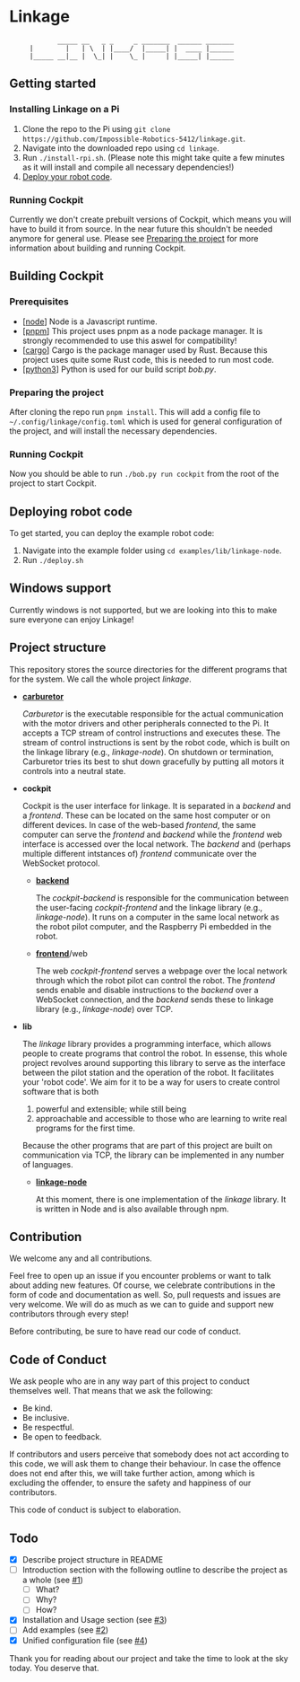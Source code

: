 # Linkage

<!--- figlet -f Cyberlarge linkage --->
```
            _____ __   _ _     _ _______  ______ _______
     |        |   | \  | |____/  |_____| |  ____ |______
     |_____ __|__ |  \_| |    \_ |     | |_____| |______

```

## Getting started

### Installing Linkage on a Pi
1. Clone the repo to the Pi using `git clone https://github.com/Impossible-Robotics-5412/linkage.git`.
2. Navigate into the downloaded repo using `cd linkage`.
3. Run `./install-rpi.sh`. (Please note this might take quite a few minutes as it will install and compile all necessary dependencies!)
4. [Deploy your robot code](#deploy-robot-code).

### Running Cockpit
Currently we don't create prebuilt versions of Cockpit, which means you will have to build it from source.
In the near future this shouldn't be needed anymore for general use.
Please see [Preparing the project](#preparing-the-project) for more information about building and running Cockpit.

## Building Cockpit
### Prerequisites
- [[node](https://nodejs.org/en)] Node is a Javascript runtime.
- [[pnpm](https://pnpm.io)] This project uses pnpm as a node package manager. It is strongly recommended to use this aswel for compatibility!
- [[cargo](https://doc.rust-lang.org/cargo/)] Cargo is the package manager used by Rust. Because this project uses quite some Rust code, this is needed to run most code.
- [[python3](https://www.python.org/downloads/)] Python is used for our build script _bob.py_.

### Preparing the project
After cloning the repo run `pnpm install`. This will add a config file to `~/.config/linkage/config.toml` which is used for general configuration of the project, and will install the necessary dependencies.

### Running Cockpit
Now you should be able to run `./bob.py run cockpit` from the root of the project to start Cockpit.

## Deploying robot code
To get started, you can deploy the example robot code:
1. Navigate into the example folder using `cd examples/lib/linkage-node`.
2. Run `./deploy.sh`

## Windows support
Currently windows is not supported, but we are looking into this to make sure everyone can enjoy Linkage!

## Project structure

This repository stores the source directories for the different programs
that for the system. We call the whole project *linkage*.

- [**carburetor**](https://github.com/Impossible-Robotics-5412/linkage/tree/main/carburetor)

  _Carburetor_ is the executable responsible for the actual communication with the motor drivers and other peripherals connected to the Pi.
  It accepts a TCP stream of control instructions and executes these.
  The stream of control instructions is sent by the robot code, which is built on the linkage library (e.g., _linkage-node_).
  On shutdown or termination, Carburetor tries its best to shut down gracefully by putting all motors it controls into a neutral state.

- **cockpit**

  Cockpit is the user interface for linkage.
  It is separated in a _backend_ and a _frontend_.
  These can be located on the same host computer or on different devices.
  In case of the web-based _frontend_, the same computer can serve the _frontend_ and _backend_ while the _frontend_ web interface is accessed over the local network.
  The _backend_ and (perhaps multiple different intstances of) _frontend_ communicate over the WebSocket protocol.

    - [**backend**](https://github.com/Impossible-Robotics-5412/linkage/tree/main/cockpit/backend)

      The _cockpit-backend_ is responsible for the communication between the user-facing _cockpit-frontend_ and the linkage library (e.g., _linkage-node_).
      It runs on a computer in the same local network as the robot pilot computer, and the Raspberry Pi embedded in the robot.

    - [**frontend**](https://github.com/Impossible-Robotics-5412/linkage/tree/main/cockpit/web/frontend)/web

      The web _cockpit-frontend_ serves a webpage over the local network through which the robot pilot can control the robot.
      The _frontend_ sends enable and disable instructions to the _backend_ over a WebSocket connection, and the _backend_ sends these to linkage library (e.g., _linkage-node_) over TCP.

- **lib**

  The _linkage_ library provides a programming interface, which allows people to create programs that control the robot.
  In essense, this whole project revolves around supporting this library to serve as the interface between the pilot station and the operation of the robot.
  It facilitates your 'robot code'.
  We aim for it to be a way for users to create control software that is both

  1. powerful and extensible; while still being
  2. approachable and accessible to those who are learning to write real programs for the first time.

  Because the other programs that are part of this project are built on communication via TCP, the library can be implemented in any number of languages.

    - [**linkage-node**](https://github.com/Impossible-Robotics-5412/linkage/tree/main/lib/linkage-node)

      At this moment, there is one implementation of the _linkage_ library.
      It is written in Node and is also available through npm.

## Contribution

We welcome any and all contributions.

Feel free to open up an issue if you encounter problems or want to talk about adding new features.
Of course, we celebrate contributions in the form of code and documentation as well.
So, pull requests and issues are very welcome.
We will do as much as we can to guide and support new contributors through every step!

Before contributing, be sure to have read our code of conduct.

## Code of Conduct

We ask people who are in any way part of this project to conduct themselves well.
That means that we ask the following:

- Be kind.
- Be inclusive.
- Be respectful.
- Be open to feedback.

If contributors and users perceive that somebody does not act according to this code, we will ask them to change their behaviour.
In case the offence does not end after this, we will take further action, among which is excluding the offender, to ensure the safety and happiness of our contributors.

This code of conduct is subject to elaboration.

## Todo

- [x] Describe project structure in README
- [ ] Introduction section with the following outline to describe the project as a whole (see [#1](https://github.com/Impossible-Robotics-5412/linkage/issues/1))
    - [ ] What?
    - [ ] Why?
    - [ ] How?
- [x] Installation and Usage section (see [#3](https://github.com/Impossible-Robotics-5412/linkage/issues/3))
- [ ] Add examples (see [#2](https://github.com/Impossible-Robotics-5412/linkage/issues/2))
- [X] Unified configuration file (see [#4](https://github.com/Impossible-Robotics-5412/linkage/issues/4))

Thank you for reading about our project and take the time to look at the sky today.
You deserve that.
